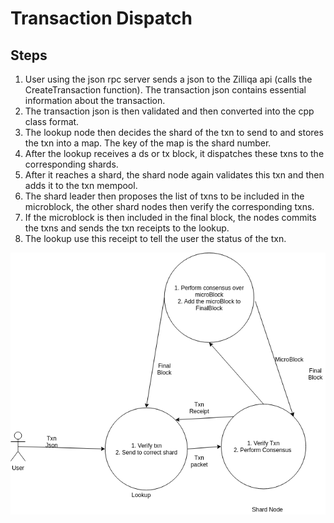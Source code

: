 # Transaction Dispatch

## Steps

1. User using the json rpc server sends a json to the Zilliqa api (calls the CreateTransaction function). The transaction json contains essential information about the transaction.
2. The transaction json is then validated and then converted into the cpp class format.
3. The lookup node then decides the shard of the txn to send to and stores the txn into a map. The key of the map is the shard number.
4. After the lookup receives a ds or tx block, it dispatches these txns to the corresponding shards.
5. After it reaches a shard, the shard node again validates this txn and then adds it to the txn mempool.
6. The shard leader then proposes the list of txns to be included in the microblock, the other shard nodes then verify the corresponding txns.
7. If the microblock is then included in the final block, the nodes commits the txns and sends the txn receipts to the lookup.
8. The lookup use this receipt to tell the user the status of the txn.

![image01](images/features/transaction-dispatch/image01.png)
